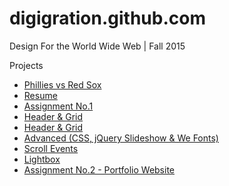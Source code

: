 # digigration.github.com

Design For the World Wide Web | Fall 2015

Projects
* [Phillies vs Red Sox](http://digigration.github.com/phillies "Phillies vs Red Sox") 
* [Resume](http://digigration.github.com/resume "Resume")
* [Assignment No.1](http://digigration.github.com/assignment1 "Assignment No.1") 
* [Header & Grid](http://digigration.github.com/header "Header")
* [Header & Grid](http://digigration.github.com/grid "Grid")
* [Advanced (CSS, jQuery Slideshow & We Fonts)](http://digigration.github.com/adanced "Advanced") 
* [Scroll Events](http://digigration.github.com/scrollit "Scroll Events")
* [Lightbox](http://digigration.github.com/lightbox "Light Box") 
* [Assignment No.2 - Portfolio Website](http://digigration.github.com/assignment2 "Assignment No.2")
